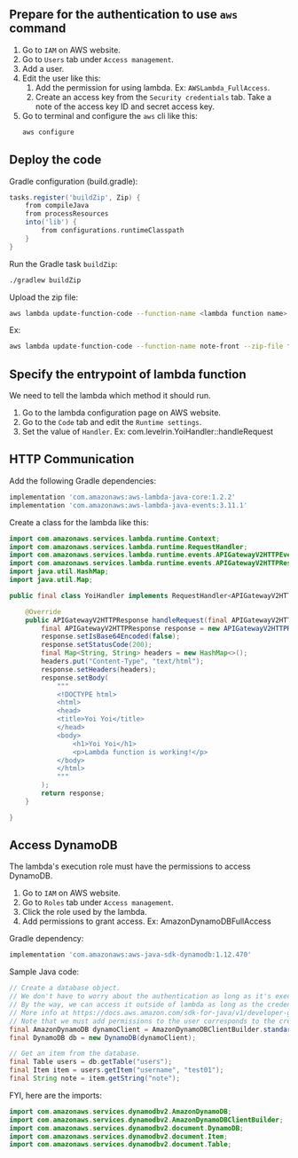 ## Prepare for the authentication to use `aws` command

1. Go to `IAM` on AWS website.
2. Go to `Users` tab under `Access management`.
3. Add a user.
4. Edit the user like this:
    1. Add the permission for using lambda. Ex: `AWSLambda_FullAccess`.
    2. Create an access key from the `Security credentials` tab. Take a note of the access key ID and secret access key.
5. Go to terminal and configure the `aws` cli like this:
    ```sh
    aws configure
    ```

## Deploy the code

Gradle configuration (build.gradle):
```groovy
tasks.register('buildZip', Zip) {
    from compileJava
    from processResources
    into('lib') {
        from configurations.runtimeClasspath
    }
}
```

Run the Gradle task `buildZip`:
```sh
./gradlew buildZip
```

Upload the zip file:
```sh
aws lambda update-function-code --function-name <lambda function name> --zip-file fileb://<path to zip file>
```

Ex:
```sh
aws lambda update-function-code --function-name note-front --zip-file fileb://./build/distributions/lambda-playground-0.0.1.zip
```

## Specify the entrypoint of lambda function

We need to tell the lambda which method it should run.

1. Go to the lambda configuration page on AWS website.
2. Go to the `Code` tab and edit the `Runtime settings`.
3. Set the value of `Handler`. Ex: com.levelrin.YoiHandler::handleRequest

## HTTP Communication

Add the following Gradle dependencies:
```groovy
implementation 'com.amazonaws:aws-lambda-java-core:1.2.2'
implementation 'com.amazonaws:aws-lambda-java-events:3.11.1'
```

Create a class for the lambda like this:
```java
import com.amazonaws.services.lambda.runtime.Context;
import com.amazonaws.services.lambda.runtime.RequestHandler;
import com.amazonaws.services.lambda.runtime.events.APIGatewayV2HTTPEvent;
import com.amazonaws.services.lambda.runtime.events.APIGatewayV2HTTPResponse;
import java.util.HashMap;
import java.util.Map;

public final class YoiHandler implements RequestHandler<APIGatewayV2HTTPEvent, APIGatewayV2HTTPResponse> {

    @Override
    public APIGatewayV2HTTPResponse handleRequest(final APIGatewayV2HTTPEvent event, final Context context) {
        final APIGatewayV2HTTPResponse response = new APIGatewayV2HTTPResponse();
        response.setIsBase64Encoded(false);
        response.setStatusCode(200);
        final Map<String, String> headers = new HashMap<>();
        headers.put("Content-Type", "text/html");
        response.setHeaders(headers);
        response.setBody(
            """
            <!DOCTYPE html>
            <html>
            <head>
            <title>Yoi Yoi</title>
            </head>
            <body>
                <h1>Yoi Yoi</h1>
                <p>Lambda function is working!</p>
            </body>
            </html>
            """
        );
        return response;
    }

}
```

## Access DynamoDB

The lambda's execution role must have the permissions to access DynamoDB.

1. Go to `IAM` on AWS website.
2. Go to `Roles` tab under `Access management`.
3. Click the role used by the lambda.
4. Add permissions to grant access. Ex: AmazonDynamoDBFullAccess

Gradle dependency:
```groovy
implementation 'com.amazonaws:aws-java-sdk-dynamodb:1.12.470'
```

Sample Java code:
```java
// Create a database object.
// We don't have to worry about the authentication as long as it's executed by the lambda.
// By the way, we can access it outside of lambda as long as the credentials are configured in the environment.
// More info at https://docs.aws.amazon.com/sdk-for-java/v1/developer-guide/credentials.html
// Note that we must add permissions to the user corresponds to the credentials via IAM.
final AmazonDynamoDB dynamoClient = AmazonDynamoDBClientBuilder.standard().build();
final DynamoDB db = new DynamoDB(dynamoClient);

// Get an item from the database.
final Table users = db.getTable("users");
final Item item = users.getItem("username", "test01");
final String note = item.getString("note");
```

FYI, here are the imports:
```java
import com.amazonaws.services.dynamodbv2.AmazonDynamoDB;
import com.amazonaws.services.dynamodbv2.AmazonDynamoDBClientBuilder;
import com.amazonaws.services.dynamodbv2.document.DynamoDB;
import com.amazonaws.services.dynamodbv2.document.Item;
import com.amazonaws.services.dynamodbv2.document.Table;
```
